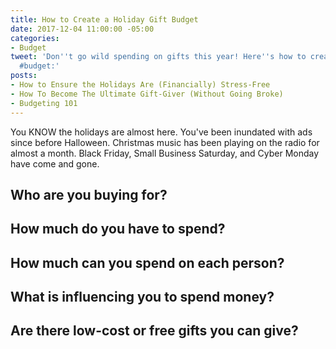 ```yaml
---
title: How to Create a Holiday Gift Budget
date: 2017-12-04 11:00:00 -05:00
categories:
- Budget
tweet: 'Don''t go wild spending on gifts this year! Here''s how to create a gift-buying
  #budget:'
posts:
- How to Ensure the Holidays Are (Financially) Stress-Free
- How To Become The Ultimate Gift-Giver (Without Going Broke)
- Budgeting 101
---
```


You KNOW the holidays are almost here. You've been inundated with ads since before Halloween. Christmas music has been playing on the radio for almost a month. Black Friday, Small Business Saturday, and Cyber Monday have come and gone. 

## Who are you buying for?

## How much do you have to spend?

## How much can you spend on each person?

## What is influencing you to spend money?

## Are there low-cost or free gifts you can give?